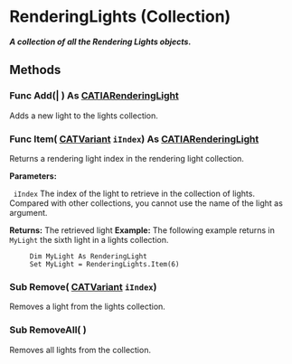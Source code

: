# RenderingLights (Collection)

**_A collection of all the Rendering Lights objects._**

## Methods

### Func **Add**(| ) As [CATIARenderingLight](../CATRscInterfaces/interface_RenderingLight_41764.md)

   Adds a new light to the lights collection.  
### Func **Item**( [CATVariant](../System/typedef_CATVariant_20656.md)  `iIndex`) As [CATIARenderingLight](../CATRscInterfaces/interface_RenderingLight_41764.md)

   Returns a rendering light index in the rendering light collection.

**Parameters:**

` iIndex`      The index of the light to retrieve in the collection of lights. Compared with other collections, you cannot use the name of the light as argument.

**Returns:**      The retrieved light  **Example:**      The following example returns in `MyLight` the sixth light in a lights collection.

```VBScript
     Dim MyLight As RenderingLight
     Set MyLight = RenderingLights.Item(6)

```

### Sub **Remove**( [CATVariant](../System/typedef_CATVariant_20656.md)  `iIndex`)

   Removes a light from the lights collection.  
### Sub **RemoveAll**( )

   Removes all lights from the collection.